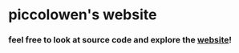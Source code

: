 # piccolowen's website
### feel free to look at source code and explore the [website](https://piccolowen.github.io/ "piccolowen.github.io")!
